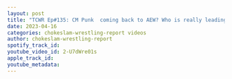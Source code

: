 ```yaml
---
layout: post
title: "TCWR Ep#135: CM Punk  coming back to AEW? Who is really leading Bullet Club, NJPW  news and more!"
date: 2023-04-16
categories: chokeslam-wrestling-report videos
author: chokeslam-wrestling-report
spotify_track_id: 
youtube_video_id: 2-U7dWre01s
apple_track_id: 
youtube_metadata: 
---
```

